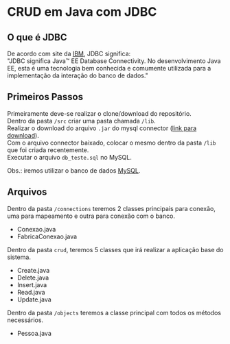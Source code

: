 # CRUD em Java com JDBC

## O que é JDBC

De acordo com site da [IBM](https://www.ibm.com/docs/pt-br/developer-for-zos/14.1.0?topic=support-what-is-jdbc), JDBC significa:  
"JDBC significa Java™ EE Database Connectivity. No desenvolvimento Java EE, esta é uma tecnologia bem conhecida e comumente utilizada para a implementação da interação do banco de dados."  

## Primeiros Passos

Primeiramente deve-se realizar o clone/download do repositório.  
Dentro da pasta `/src` criar uma pasta chamada `/lib`.  
Realizar o download do arquivo `.jar` do mysql connector ([link para download](https://mvnrepository.com/artifact/mysql/mysql-connector-java/8.0.26)).  
Com o arquivo connector baixado, colocar o mesmo dentro da pasta `/lib` que foi criada recentemente.  
Executar o arquivo `db_teste.sql` no MySQL.

Obs.: iremos utilizar o banco de dados [MySQL](https://www.mysql.com/).

## Arquivos
Dentro da pasta `/connections` teremos 2 classes principais para conexão, uma para mapeamento e outra para conexão com o banco.

- Conexao.java
- FabricaConexao.java  

Dentro da pasta `crud`, teremos 5 classes que irá realizar a aplicação base do sistema.

- Create.java
- Delete.java
- Insert.java
- Read.java
- Update.java

Dentro da pasta `/objects` teremos a classe principal com todos os métodos necessários.

- Pessoa.java